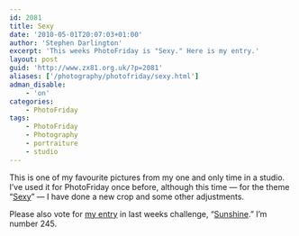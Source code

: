 ```yaml
---
id: 2081
title: Sexy
date: '2010-05-01T20:07:03+01:00'
author: 'Stephen Darlington'
excerpt: 'This weeks PhotoFriday is "Sexy." Here is my entry.'
layout: post
guid: 'http://www.zx81.org.uk/?p=2081'
aliases: ['/photography/photofriday/sexy.html']
adman_disable:
    - 'on'
categories:
    - PhotoFriday
tags:
    - PhotoFriday
    - Photography
    - portraiture
    - studio
---
```


This is one of my favourite pictures from my one and only time in a studio. I’ve used it for PhotoFriday once before, although this time — for the theme “[Sexy](http://www.photofriday.com/archives/challenge/000977.php)” — I have done a new crop and some other adjustments.

Please also vote for [my entry](http://www.zx81.org.uk/photography/photofriday/sunshine.html) in last weeks challenge, “[Sunshine](http://www.photofriday.com/linkviewer.php?id=975).” I’m number 245.